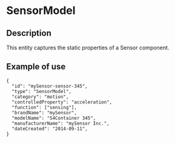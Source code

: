 # SensorModel

## Description

This entity captures the static properties of a Sensor component. 

## Example of use

```
{
  "id": "mySensor-sensor-345",
  "type": "SensorModel",
  "category": "motion",
  "controlledProperty": "acceleration",
  "function": ["sensing"],
  "brandName": "mySensor",
  "modelName": "S4Container 345",
  "manufacturerName": "mySensor Inc.",
  "dateCreated": "2014-09-11",
}
```

